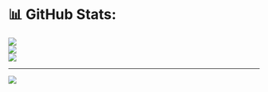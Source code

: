 # 📊 GitHub Stats:
![](https://github-readme-stats.vercel.app/api?username=MTayyab222&theme=dark&hide_border=false&include_all_commits=false&count_private=false)<br/>
![](https://github-readme-streak-stats.herokuapp.com/?user=MTayyab222&theme=dark&hide_border=false)<br/>
![](https://github-readme-stats.vercel.app/api/top-langs/?username=MTayyab222&theme=dark&hide_border=false&include_all_commits=false&count_private=false&layout=compact)

---
[![](https://visitcount.itsvg.in/api?id=MTayyab222&icon=0&color=0)](https://visitcount.itsvg.in)

<!-- Proudly created with GPRM ( https://gprm.itsvg.in ) -->
